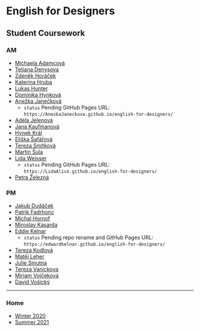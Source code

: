 # English for Designers
## Student Coursework

### AM

- [Michaela Adamcová](https://adamcovamichaela.github.io/english-for-designers/)
- [Tetiana Denysova](https://tetianadies.github.io/ajovt3/)
- [Zdeněk Horáček](https://zdenekhoracek.github.io/english-for-designers/)
- [Katerina Hruba](https://hruba.github.io/english-for-designers/)
- [Lukas Hunter](https://luke-b-hunter.github.io/ajovt3/)
- [Dominika Hynková](https://dominikahynkova.github.io/english-for-designers/)
- [Anežka Janečková](https://github.com/AnezkaJaneckova/english-for-designers/blob/main/index.md)
  - `status` Pending GitHub Pages URL: `https://AnezkaJaneckova.github.io/english-for-designers/`
- [Adéla Jelenová](https://adelajelenova.github.io/english-for-designer/)
- [Jana Kaufmanová](https://janakaufmanova.github.io/english-for-designers/)
- [Hynek Král](https://hynekral.github.io/english-for-designers/)
- [Eliška Šafářová](https://elizsafar.github.io/english-for-designers/)
- [Tereza Smitková](https://terezsmitkova.github.io/english-for-designers/)
- [Martin Šula](https://martinsula.github.io/english-for-designers/)
- [Lida Weisser](https://github.com/LidaAlice/english-for-designers)
  - `status` Pending GitHub Pages URL: `https://LidaAlice.github.io/english-for-designers/`
- [Petra Železná](https://petrazelezna.github.io/english-for-designers/)

### PM

- [Jakub Dudáček](https://dudacek.github.io/english_for_designers/)
- [Patrik Fadrhonc](https://patrik-gethub.github.io/english-for-designers-patrik/)
- [Michal Hornof](https://michalhornof.github.io/english-for-designers/)
- [Miroslav Kasarda](https://kasiczek.github.io/english-for-designers/)
- [Eddie Kelnar](https://github.com/edwardkelnar/English-for-designers)
  - `status` Pending repo rename and GitHub Pages URL: `https://edwardkelnar.github.io/english-for-designers/`
- [Tereza Kodlová](https://kodlovke.github.io/english-for-designers/)
- [Matěj Leher](https://matejleher.github.io/english-for-designers/)
- [Julie Smutna](https://juliensmut.github.io/english-for-designers/)
- [Tereza Vanickova](https://terezavanickova08.github.io/english-for-designers/)
- [Miriam Vojčeková](https://miriam-vojcekova.github.io/english-for-designers/)
- [David Vošický](https://iamvosicky.github.io/english-for-designers/)

- - -

### Home

- [Winter 2020](https://github.com/jgagne/ajovt3-zs20-vskk)
- [Summer 2021](https://github.com/jgagne/ajovt3-ls21-vskk)
